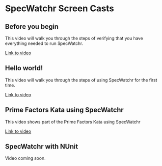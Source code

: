 SpecWatchr Screen Casts
=======================

Before you begin
-----------------------
This video will walk you through the steps of verifying that you have everything needed to run SpecWatchr.

[Link to video](http://www.screencast.com/users/Aikr473/folders/Default/media/582b1302-621f-4a93-8725-3fd6ec3c36c2)

Hello world!
-----------------------
This video will walk you through the steps of using SpecWatchr for the first time.

[Link to video](http://www.screencast.com/users/Aikr473/folders/Default/media/98459882-5130-4e9d-9c3f-239d06418369)

Prime Factors Kata using SpecWatchr
-----------------------
This video shows part of the Prime Factors Kata using SpecWatchr

[Link to video](http://www.screencast.com/users/Aikr473/folders/Default/media/b0b02e91-a4c5-456b-9702-24f0cb600013)

SpecWatchr with NUnit
-----------------------
Video coming soon.


